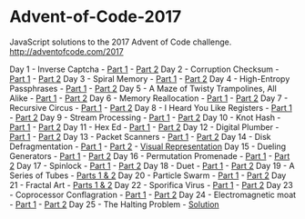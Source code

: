 # Advent-of-Code-2017
JavaScript solutions to the 2017 Advent of Code challenge.
http://adventofcode.com/2017

Day 1 - Inverse Captcha - [Part 1](src/Day1-Puzzle1.js "code") - [Part 2](src/Day1-Puzzle2.js "code")
Day 2 - Corruption Checksum - [Part 1](src/Day2-Puzzle1.js "code") - [Part 2](src/Day2-Puzzle2.js "code")
Day 3 - Spiral Memory - [Part 1](src/Day3-Puzzle1.js "code") - [Part 2](src/Day3-Puzzle2.js "code")
Day 4 - High-Entropy Passphrases - [Part 1](src/Day4-Puzzle1.js "code") - [Part 2](src/Day4-Puzzle2.js "code")
Day 5 - A Maze of Twisty Trampolines, All Alike - [Part 1](src/Day5-Puzzle1.js "code") - [Part 2](src/Day5-Puzzle2.js "code")
Day 6 - Memory Reallocation - [Part 1](src/Day6-Puzzle1.js "code") - [Part 2](src/Day6-Puzzle2.js "code")
Day 7 - Recursive Circus - [Part 1](src/Day7-Puzzle1.js "code") - [Part 2](src/Day7-Puzzle2.js "code")
Day 8 - I Heard You Like Registers - [Part 1](src/Day8-Puzzle1.js "code") - [Part 2](src/Day8-Puzzle2.js "code")
Day 9 - Stream Processing - [Part 1](src/Day9-Puzzle1.js "code") - [Part 2](src/Day9-Puzzle2.js "code")
Day 10 - Knot Hash - [Part 1](src/Day10-Puzzle1.js "code") - [Part 2](src/Day10-Puzzle2.js "code")
Day 11 - Hex Ed - [Part 1](src/Day11-Puzzle1.js "code") - [Part 2](src/Day11-Puzzle2.js "code")
Day 12 - Digital Plumber - [Part 1](src/Day12-Puzzle1.js "code") - [Part 2](src/Day12-Puzzle2.js "code")
Day 13 - Packet Scanners - [Part 1](src/Day13-Puzzle1.js "code") - [Part 2](src/Day13-Puzzle2.js "code")
Day 14 - Disk Defragmentation - [Part 1](src/Day14-Puzzle1.js "code") - [Part 2](src/Day14-Puzzle2.js "code") - [Visual Representation](src/Day14-VisualRepresentation.png "image")
Day 15 - Dueling Generators - [Part 1](src/Day15-Puzzle1.js "code") - [Part 2](src/Day15-Puzzle2.js "code")
Day 16 - Permutation Promenade - [Part 1](src/Day16-Puzzle1.js "code") - [Part 2](src/Day16-Puzzle2.js "code")
Day 17 - Spinlock - [Part 1](src/Day17-Puzzle1.js "code") - [Part 2](src/Day17-Puzzle2.js "code")
Day 18 - Duet - [Part 1](src/Day18-Puzzle1.js "code") - [Part 2](src/Day18-Puzzle2.js "code")
Day 19 - A Series of Tubes - [Parts 1 & 2](src/Day19.js "code")
Day 20 - Particle Swarm - [Part 1](src/Day20-Puzzle1.js "code") - [Part 2](src/Day20-Puzzle2.js "code")
Day 21 - Fractal Art - [Parts 1 & 2](src/Day21.js "code")
Day 22 - Sporifica Virus - [Part 1](src/Day22-Puzzle1.js "code") - [Part 2](src/Day22-Puzzle2.js "code")
Day 23 - Coprocessor Conflagration - [Part 1](src/Day23-Puzzle1.js "code") - [Part 2](src/Day23-Puzzle2.js "code")
Day 24 - Electromagnetic moat - [Part 1](src/Day24-Puzzle1.js "code") - [Part 2](src/Day24-Puzzle2.js "code")
Day 25 - The Halting Problem - [Solution](src/Day25.js "code")
